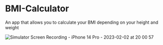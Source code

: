 # BMI-Calculator

An app that allows you to calculate your BMI depending on your height and weight

![Simulator Screen Recording - iPhone 14 Pro - 2023-02-02 at 20 00 57](https://user-images.githubusercontent.com/38023414/216424745-452d8f6f-4fc0-4dc8-9d4f-e3ae9a1c6a72.gif)
